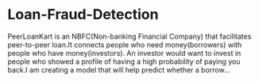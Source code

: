 # Loan-Fraud-Detection
PeerLoanKart is an NBFC(Non-banking Financial Company) that facilitates peer-to-peer loan.It connects people who need money(borrowers) with people who have money(investors). An investor would want to invest in people who showed a profile of having a high probability of paying you back.I am creating a model that will help predict whether a borrow…

